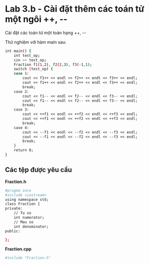 # Lab 3.b - Cài đặt thêm các toán tử một ngôi ++, --

Cài đặt các toán tử một toán hạng ++, --

Thử nghiệm với hàm main sau:

```bash
int main() {
    int test_op;
    cin >> test_op;
    Fraction f1(1,2), f2(2,3), f3(-1,1);
    switch (test_op) {
    case 1:
        cout << f1++ << endl << f2++ << endl << f3++ << endl;
        cout << f1++ << endl << f2++ << endl << f3++ << endl;
        break;
    case 2:
        cout << f1-- << endl << f2-- << endl << f3-- << endl;
        cout << f1-- << endl << f2-- << endl << f3-- << endl;
        break;
    case 3:
        cout << ++f1 << endl << ++f2 << endl << ++f3 << endl;
        cout << ++f1 << endl << ++f2 << endl << ++f3 << endl;
        break;
    case 4:
        cout << --f1 << endl << --f2 << endl << --f3 << endl;
        cout << --f1 << endl << --f2 << endl << --f3 << endl;
        break;
    }
    return 0;
}
```

## Các tệp được yêu cầu

**Fraction.h**

```bash
#pragma once
#include <iostream>
using namespace std;
class Fraction {
private:
	// Tu so
	int numerator;
	// Mau so
	int denominator;
public:

};
```

**Fraction.cpp**

```bash
#include "Fraction.h"
```
